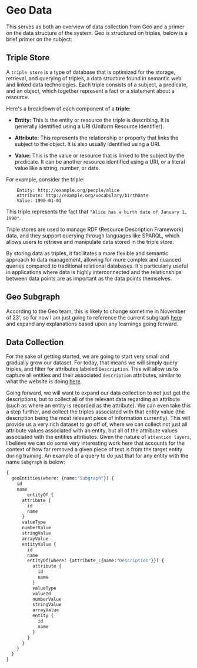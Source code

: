 # Geo Data

This serves as both an overview of data collection from Geo and a primer on the data structure of the system. Geo is structured on triples, below is a brief primer on the subject: 

## Triple Store
A `triple store` is a type of database that is optimized for the storage, retrieval, and querying of triples, a data structure found in semantic web and linked data technologies. Each triple consists of a subject, a predicate, and an object, which together represent a fact or a statement about a resource.

Here's a breakdown of each component of a **triple**:

- **Entity:** This is the entity or resource the triple is describing. It is generally identified using a URI (Uniform Resource Identifier).

- **Attribute:** This represents the relationship or property that links the subject to the object. It is also usually identified using a URI.

- **Value:** This is the value or resource that is linked to the subject by the predicate. It can be another resource identified using a URI, or a literal value like a string, number, or date.

For example, consider the triple:

```
    Entity: http://example.org/people/alice
    Attribute: http://example.org/vocabulary/birthDate
    Value: 1990-01-01
```

This triple represents the fact that `"Alice has a birth date of January 1, 1990"`.

Triple stores are used to manage RDF (Resource Description Framework) data, and they support querying through languages like SPARQL, which allows users to retrieve and manipulate data stored in the triple store.

By storing data as triples, it facilitates a more flexible and semantic approach to data management, allowing for more complex and nuanced queries compared to traditional relational databases. It's particularly useful in applications where data is highly interconnected and the relationships between data points are as important as the data points themselves.

## Geo Subgraph 

According to the Geo team, this is likely to change sometime in November of 23', so for now I am just going to reference the current subgraph [here](https://github.com/geobrowser/geogenesis/tree/master/packages/subgraph) and expand any explanations based upon any learnings going forward. 

## Data Collection

For the sake of getting started, we are going to start very small and gradually grow our dataset. For today, that means we will simply query triples, and filter for attributes labeled `Description`. This will allow us to capture all entities and their associated `description` attributes, similar to what the website is doing [here](https://github.com/geobrowser/geogenesis/blob/3ce65d9108f27a1cd32dae873449caa612ac64ca/apps/web/core/utils/entity/entity.ts#L12).

Going forward, we will want to expand our data collection to not just get the descriptions, but to collect all of the relevant data regarding an attribute (such as where an entity is recorded as the attribute). We can even take this a step further, and collect the triples associated with that entity value (the description being the most relevant piece of information currently). This will provide us a very rich dataset to go off of, where we can collect not just all attribute values associated with an entity, but all of the attribute values associated with the entities attributes. Given the nature of `attention layers`, I believe we can do some very interesting work here that accounts for the context of how far removed a given piece of text is from the target entity during training. An example of a query to do just that for any entity with the name `Subgraph` is below: 

```graphql
{
  geoEntities(where: {name:"Subgraph"}) {
    id
    name
		entityOf {
      attribute {
        id
        name
      }
      valueType
      numberValue
      stringValue
      arrayValue
      entityValue {
        id
        name
        entityOf(where: {attribute_:{name:"Description"}}) {
          attribute {
            id
            name
          }
          valueType
          valueId
          numberValue
          stringValue
          arrayValue
          entity {
            id
            name
          }
        }
      }
    }
  }
}
```